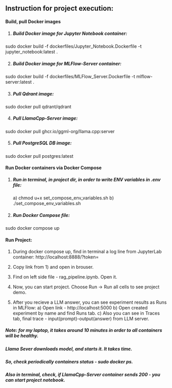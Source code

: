 ## Instruction for project execution:

#### Build, pull Docker images
1) ##### Build Docker image for Jupyter Notebook container:
sudo docker build -f dockerfiles/Jupyter_Notebook.Dockerfile -t jupyter_notebook:latest .

2) ##### Build Docker image for MLFlow-Server container:
sudo docker build -f dockerfiles/MLFlow_Server.Dockerfile -t mlflow-server:latest .

3) ##### Pull Qdrant image:
sudo docker pull qdrant/qdrant

4) ##### Pull LlamaCpp-Server image:
sudo docker pull ghcr.io/ggml-org/llama.cpp:server

5) ##### Pull PostgreSQL DB image:
sudo docker pull postgres:latest

#### Run Docker containers via Docker Compose
1) ##### Run in terminal, in project dir, in order to write ENV variables in .env file:
	a) chmod u+x set_compose_env_variables.sh
	b) ./set_compose_env_variables.sh

2) ##### Run Docker Compose file:
sudo docker compose up

#### Run Project:
1) During docker compose up, find in terminal a log line from JupyterLab container:
http://localhost:8888/?token=<token>

2) Copy link from 1) and open in brouser.
3) Find on left side file - rag_pipeline.ipynb. Open it.
4) Now, you can start project. Choose Run -> Run all cells to see project demo.
5) After you recieve a LLM answer, you can see experiment results as Runs in MLFlow:
	a) Open link - http://localhost:5000
	b) Open created experiment by name and find Runs tab.
	c) Also you can see in Traces tab, final trace - input(prompt)-output(answer) from LLM server.

##### Note: for my laptop, it takes around 10 minutes in order to all containers will be healthy.
##### Llama Sever downloads model, and starts it. It takes time.
##### So, check periodically containers status - sudo docker ps.
##### Also in terminal, check, if LlamaCpp-Server container sends 200 - you can start project notebook.
